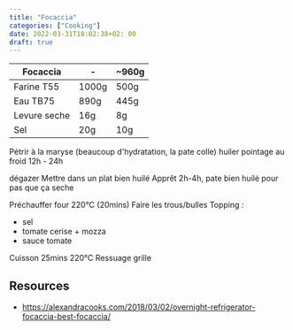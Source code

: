 ```yaml
---
title: "Focaccia"
categories: ["Cooking"]
date: 2022-03-31T18:02:38+02: 00
draft: true
---
```


| Focaccia | - | ~960g |
|-|-|-|
|Farine T55|1000g|500g|
|Eau TB75|890g|445g|
|Levure seche|16g|8g|
|Sel|20g|10g|

Pétrir à la maryse (beaucoup d'hydratation, la pate colle)
huiler
pointage au froid 12h - 24h

dégazer
Mettre dans un plat bien huilé
Apprêt 2h-4h, pate bien huilé pour pas que ça seche

Préchauffer four 220°C (20mins)
Faire les trous/bulles
Topping :
  - sel
  - tomate cerise + mozza
  - sauce tomate

Cuisson 25mins 220°C
Ressuage grille

## Resources
- https://alexandracooks.com/2018/03/02/overnight-refrigerator-focaccia-best-focaccia/
